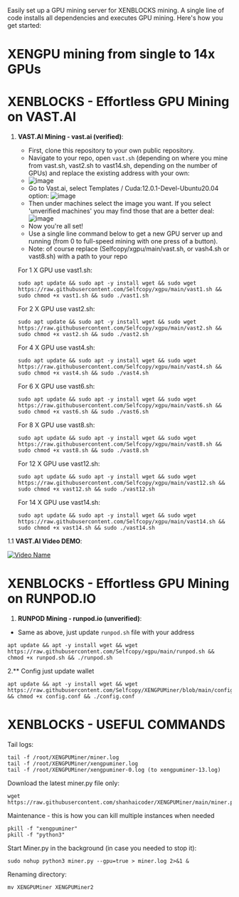 Easily set up a GPU mining server for XENBLOCKS mining. A single line of code installs all dependencies and executes GPU mining. Here's how you get started:

# XENGPU mining from single to 14x GPUs
# XENBLOCKS - Effortless GPU Mining on VAST.AI
1. **VAST.AI Mining - vast.ai (verified)**:
   - First, clone this repository to your own public repository.
   - Navigate to your repo, open `vast.sh` (depending on where you mine from vast.sh, vast2.sh to vast14.sh, depending on the number of GPUs) and replace the existing address with your own:
   - ![image](https://github.com/JozefJarosciak/xgpu/assets/3492464/5ddc43df-4e40-44b9-9aa9-4584e2e1b724)
   - Go to Vast.ai, select Templates / Cuda:12.0.1-Devel-Ubuntu20.04 option:
      ![image](https://github.com/JozefJarosciak/xgpu/assets/3492464/cf8fb6fa-3747-4777-aafc-5d025f4f12ce)
   - Then under machines select the image you want. If you select 'unverified machines' you may find those that are a better deal:
      ![image](https://github.com/JozefJarosciak/xgpu/assets/3492464/1d7a937c-8f64-453b-8ff1-b8b169f427df)
   - Now you're all set!
   - Use a single line command below to get a new GPU server up and running (from 0 to full-speed mining with one press of a button).
   - Note: of course replace (Selfcopy/xgpu/main/vast.sh, or vash4.sh or vast8.sh) with a path to your repo
     
   For 1 X GPU use vast1.sh:
      ```
   sudo apt update && sudo apt -y install wget && sudo wget https://raw.githubusercontent.com/Selfcopy/xgpu/main/vast1.sh && sudo chmod +x vast1.sh && sudo ./vast1.sh
      ```


   For 2 X GPU use vast2.sh:
      ```
   sudo apt update && sudo apt -y install wget && sudo wget https://raw.githubusercontent.com/Selfcopy/xgpu/main/vast2.sh && sudo chmod +x vast2.sh && sudo ./vast2.sh
      ```


   For 4 X GPU use vast4.sh:
      ```
   sudo apt update && sudo apt -y install wget && sudo wget https://raw.githubusercontent.com/Selfcopy/xgpu/main/vast4.sh && sudo chmod +x vast4.sh && sudo ./vast4.sh
      ```

      
   For 6 X GPU use vast6.sh:
      ```
   sudo apt update && sudo apt -y install wget && sudo wget https://raw.githubusercontent.com/Selfcopy/xgpu/main/vast6.sh && sudo chmod +x vast6.sh && sudo ./vast6.sh
      ```


   For 8 X GPU use vast8.sh:
      ```
   sudo apt update && sudo apt -y install wget && sudo wget https://raw.githubusercontent.com/Selfcopy/xgpu/main/vast8.sh && sudo chmod +x vast8.sh && sudo ./vast8.sh
      ```


   For 12 X GPU use vast12.sh:
      ```
   sudo apt update && sudo apt -y install wget && sudo wget https://raw.githubusercontent.com/Selfcopy/xgpu/main/vast12.sh && sudo chmod +x vast12.sh && sudo ./vast12.sh
      ```


      For 14 X GPU use vast14.sh:
      ```
   sudo apt update && sudo apt -y install wget && sudo wget https://raw.githubusercontent.com/Selfcopy/xgpu/main/vast14.sh && sudo chmod +x vast14.sh && sudo ./vast14.sh
      ```


1.1 **VAST.AI Video DEMO**:
   
[![Video Name](http://img.youtube.com/vi/gCqFkxDgpMQ/0.jpg)](http://www.youtube.com/watch?v=gCqFkxDgpMQ "Video Name")

   
# XENBLOCKS - Effortless GPU Mining on RUNPOD.IO
1. **RUNPOD Mining - runpod.io (unverified)**:
  - Same as above, just update `runpod.sh` file with your address
   ```
   apt update && apt -y install wget && wget https://raw.githubusercontent.com/Selfcopy/xgpu/main/runpod.sh && chmod +x runpod.sh && ./runpod.sh
   ```
2.** Config just update wallet
   ```
   apt update && apt -y install wget && wget https://raw.githubusercontent.com/Selfcopy/XENGPUMiner/blob/main/config.conf && chmod +x config.conf && ./config.conf
   ```
  
# XENBLOCKS - USEFUL COMMANDS 

Tail logs:
```
tail -f /root/XENGPUMiner/miner.log
tail -f /root/XENGPUMiner/xengpuminer.log
tail -f /root/XENGPUMiner/xengpuminer-0.log (to xengpuminer-13.log)
```

Download the latest miner.py file only:
```
wget https://raw.githubusercontent.com/shanhaicoder/XENGPUMiner/main/miner.py
```

Maintenance - this is how you can kill multiple instances when needed
```
pkill -f "xengpuminer"
pkill -f "python3"
```

Start Miner.py in the background (in case you needed to stop it):
```
sudo nohup python3 miner.py --gpu=true > miner.log 2>&1 &
```

Renaming directory:
```
mv XENGPUMiner XENGPUMiner2
```
